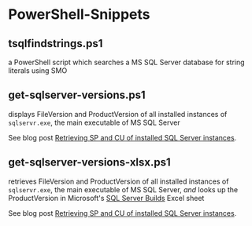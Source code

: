 # PowerShell-Snippets

## tsqlfindstrings.ps1 

a PowerShell script which searches a MS SQL Server database for string literals using SMO

## get-sqlserver-versions.ps1

displays FileVersion and ProductVersion of all installed instances of `sqlservr.exe`, the main executable of MS SQL Server

See blog post [Retrieving SP and CU of installed SQL Server instances](https://devio.wordpress.com/2020/10/01/retrieving-sp-and-cu-of-installed-sql-server-instances/).

## get-sqlserver-versions-xlsx.ps1

retrieves FileVersion and ProductVersion of all installed instances of `sqlservr.exe`, the main executable of MS SQL Server, *and* looks up the ProductVersion in  Microsoft's [SQL Server Builds](https://aka.ms/SQLServerbuilds) Excel sheet

See blog post [Retrieving SP and CU of installed SQL Server instances](https://devio.wordpress.com/2020/10/01/retrieving-sp-and-cu-of-installed-sql-server-instances/).
